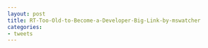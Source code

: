 ```yaml
---
layout: post
title: RT-Too-Old-to-Become-a-Developer-Big-Link-by-mswatcher
categories:
- tweets
---
```

